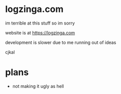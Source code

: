 # logzinga.com
im terrible at this stuff so im sorry 


website is at https://logzinga.com

development is slower due to me running out of ideas

cjkal


# plans
* not making it ugly as hell

